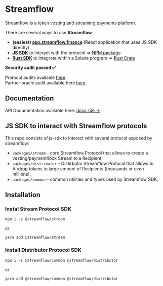 # Streamflow

Streamflow is a token vesting and streaming payments platform.

There are several ways to use **Streamflow**:

- **(easiest) [app.streamflow.finance](https://app.streamflow.finance?utm_medium=github.com&utm_source=referral&utm_campaign=js-sdk-repo)** (React application that uses JS SDK directly)
- **[JS SDK](https://github.com/streamflow-finance/js-sdk)** to interact with the protocol => [NPM package](https://www.npmjs.com/package/@streamflow/stream)
- **[Rust SDK](https://github.com/streamflow-finance/rust-sdk)** to integrate within a Solana program => [Rust Crate](https://docs.rs/streamflow-sdk/)

**Security audit passed ✅**

Protocol audits available [here](https://www.notion.so/streamflow/Streamflow-Security-Audits-3250070c0b3a4a0690385d96316d645c).  
Partner oracle audit available here [here](https://github.com/streamflow-finance/rust-sdk/blob/main/partner_oracle_audit.pdf).

## Documentation
API Documentation available here: [docs site →](https://streamflow-finance.github.io/js-sdk/)

## JS SDK to interact with Streamflow protocols

This repo consists of js-sdk to interact with several protocol exposed by streamflow:
- `packages/stream` - core Streamflow Protocol that allows to create a vesting/payment/lock Stream to a Recipient;
- `packages/distributor` - Distirbutor Streamflow Protocol that allows to Airdrop tokens to large amount of Recipients (thousands or even millions);
- `packages/common` - common utilities and types used by Streamflow SDK;

## Installation

### Instal Stream Protocol SDK

`npm i -s @streamflow/stream`

or

`yarn add @streamflow/stream`


### Install Distributor Protocol SDK

`npm i -s @streamflow/common @streamflow/distributor`

or

`yarn add @streamflow/common @streamflow/distributor`
